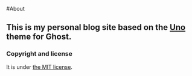 #About

This is my personal blog site based on the [Uno](https://github.com/daleanthony/Uno) theme for Ghost.
---

### Copyright and license

It is under [the MIT license](/LICENSE).
